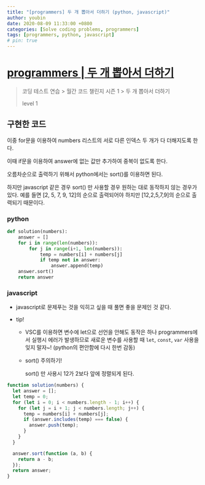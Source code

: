 ```yaml
---
title: "[programmers] 두 개 뽑아서 더하기 (python, javascript)"
author: youbin
date: 2020-08-09 11:33:00 +0800
categories: [Solve coding problems, programmers]
tags: [programmers, python, javascript]
# pin: true
---
```


# [programmers | 두 개 뽑아서 더하기](https://programmers.co.kr/learn/courses/30/lessons/68644)

> 코딩 테스트 연습 > 월간 코드 챌린지 시즌 1 > 두 개 뽑아서 더하기
>
> level 1

## 구현한 코드

이중 for문을 이용하여 numbers 리스트의 서로 다른 인덱스 두 개가 다 더해지도록 한다.

이때 if문을 이용하여 answer에 없는 값만 추가하여 중복이 없도록 한다.

오름차순으로 출력하기 위해서 python에서는 sort()를 이용하면 된다.

하지만 javascript 같은 경우 sort() 만 사용할 경우 원하는 대로 동작하지 않는 경우가 있다. 예를 들면 [2, 5, 7, 9, 12]의 순으로 출력되어야 하지만 [12,2,5,7,9]의 순으로 출력되기 때문이다.

### python

```python
def solution(numbers):
    answer = []
    for i in range(len(numbers)):
        for j in range(i+1, len(numbers)):
            temp = numbers[i] + numbers[j]
            if temp not in answer:
                answer.append(temp)
    answer.sort()
    return answer
```

### javascript

- javascript로 문제푸는 것을 익히고 싶을 때 풀면 좋을 문제인 것 같다.

- tip!

  - VSC를 이용하면 변수에 let으로 선언을 안해도 동작은 하나 programmers에서 실행시 에러가 발생하므로 새로운 변수를 사용할 때 `let`, `const`, `var` 사용을 잊지 말자~! (python의 편안함에 다시 한번 감동)

  - sort() 주의하기!

    sort() 만 사용시 12가 2보다 앞에 정렬되게 된다.

```javascript
function solution(numbers) {
  let answer = [];
  let temp = 0;
  for (let i = 0; i < numbers.length - 1; i++) {
    for (let j = i + 1; j < numbers.length; j++) {
      temp = numbers[i] + numbers[j];
      if (answer.includes(temp) === false) {
        answer.push(temp);
      }
    }
  }

  answer.sort(function (a, b) {
    return a - b;
  });
  return answer;
}
```
